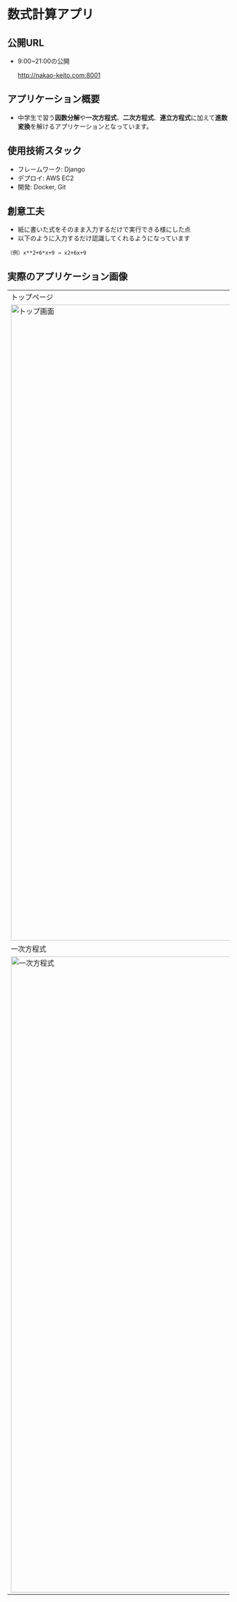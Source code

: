 # 数式計算アプリ

## 公開URL
- 9:00~21:00の公開

  http://nakao-keito.com:8001

## アプリケーション概要
- 中学生で習う**因数分解**や**一次方程式**、**二次方程式**、**連立方程式**に加えて**進数変換**を解けるアプリケーションとなっています。

## 使用技術スタック
- フレームワーク: Django
- デプロイ: AWS EC2
- 開発: Docker, Git

## 創意工夫
- 紙に書いた式をそのまま入力するだけで実行できる様にした点
- 以下のように入力するだけ認識してくれるようになっています
```
（例）x**2+6*x+9 → x2+6x+9
```

## 実際のアプリケーション画像
<table>
  <tr>
    <td>トップページ</td>
    <td>進数変換</td>
    <td>因数分解</td>
  </tr>
  <tr>
    <td>
      <img width="1440" alt="トップ画面" src="https://github.com/user-attachments/assets/4fc797dd-5750-4e98-a593-8e2667327d68">
    </td>
    <td>
      <img width="1440" alt="進数変換" src="https://github.com/user-attachments/assets/7859f82f-a584-4898-88fc-b8a0e89b96d3">
    </td>
    <td>
      <img width="1440" alt="因数分解" src="https://github.com/user-attachments/assets/f3ffb159-f22e-4b3e-bb94-a5272ae4166a">
    </td>
  </tr>
  <tr>
    <td>一次方程式</td>
    <td>二次方程式</td>
    <td>連立方程式</td>
  </tr>
  <tr>
    <td>
      <img width="1440" alt="一次方程式" src="https://github.com/user-attachments/assets/594d429e-b410-41fa-8bde-ddcb21fd344e">
    </td>
    <td>
      <img width="1440" alt="二次方程式" src="https://github.com/user-attachments/assets/5cea99ab-973d-47d6-83c7-c6080fc75259">
    </td>
    <td>
      <img width="1440" alt="連立方程式" src="https://github.com/user-attachments/assets/71b93928-cbea-4545-a9ba-33ce7cb95d74">
    </td>
  </tr>
</table>
